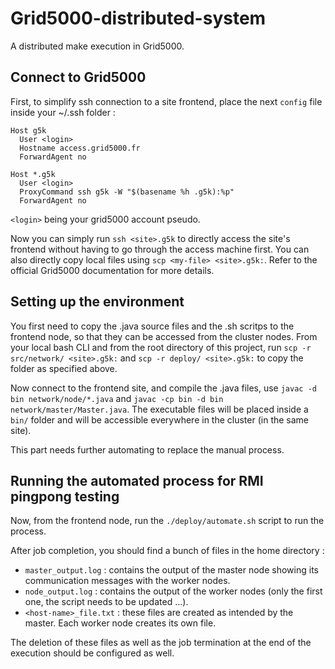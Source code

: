# Grid5000-distributed-system
A distributed make execution in Grid5000.

## Connect to Grid5000
First, to simplify ssh connection to a site frontend, place the next `config` file inside your ~/.ssh folder :
```
Host g5k
  User <login>
  Hostname access.grid5000.fr
  ForwardAgent no

Host *.g5k
  User <login>
  ProxyCommand ssh g5k -W "$(basename %h .g5k):%p"
  ForwardAgent no
```

`<login>` being your grid5000 account pseudo.

Now you can simply run `ssh <site>.g5k` to directly access the site's frontend without having to go through the access machine first. You can also directly copy local files using `scp <my-file> <site>.g5k:`. Refer to the official Grid5000 documentation for more details. 

## Setting up the environment
You first need to copy the .java source files and the .sh scritps to the frontend node, so that they can be accessed from the cluster nodes. From your local bash CLI and from the root directory of this project, run `scp -r src/network/ <site>.g5k:` and `scp -r deploy/ <site>.g5k:` to copy the folder as specified above.

Now connect to the frontend site, and compile the .java files, use `javac -d bin network/node/*.java` and `javac -cp bin -d bin network/master/Master.java`. The executable files will be placed inside a `bin/` folder and will be accessible everywhere in the cluster (in the same site).

This part needs further automating to replace the manual process.

## Running the automated process for RMI pingpong testing
Now, from the frontend node, run the `./deploy/automate.sh` script to run the process.

After job completion, you should find a bunch of files in the home directory :
+ `master_output.log` : contains the output of the master node showing its communication messages with the worker nodes.
+ `node_output.log` : contains the output of the worker nodes (only the first one, the script needs to be updated ...).
+ `<host-name>_file.txt` : these files are created as intended by the master. Each worker node creates its own file.

The deletion of these files as well as the job termination at the end of the execution should be configured as well.

